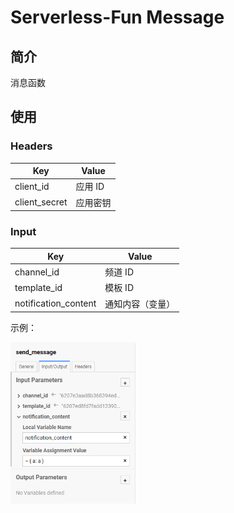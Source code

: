 # Serverless-Fun Message

## 简介
消息函数

## 使用

### Headers
| Key | Value |
| --- | --- |
| client_id | 应用 ID |
| client_secret | 应用密钥 |

### Input
| Key | Value |
| --- | --- |
| channel_id | 频道 ID |
| template_id | 模板 ID |
| notification_content | 通知内容（变量） |

示例：

<img style="max-width: 200px" src="doc/img/pic1.jpg?raw=true">